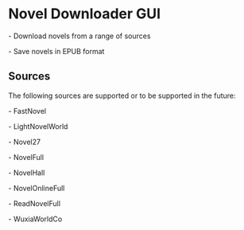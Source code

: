 <h1> Novel Downloader GUI </h1>
<p> - Download novels from a range of sources </p>
<p> - Save novels in EPUB format </p>
<h2> Sources </h2>
<p> The following sources are supported or to be supported in the future:</p>
<p> - FastNovel </p>
<p> - LightNovelWorld </p>
<p> - Novel27 </p>
<p> - NovelFull </p>
<p> - NovelHall </p>
<p> - NovelOnlineFull </p>
<p> - ReadNovelFull </p>
<p> - WuxiaWorldCo </p>
